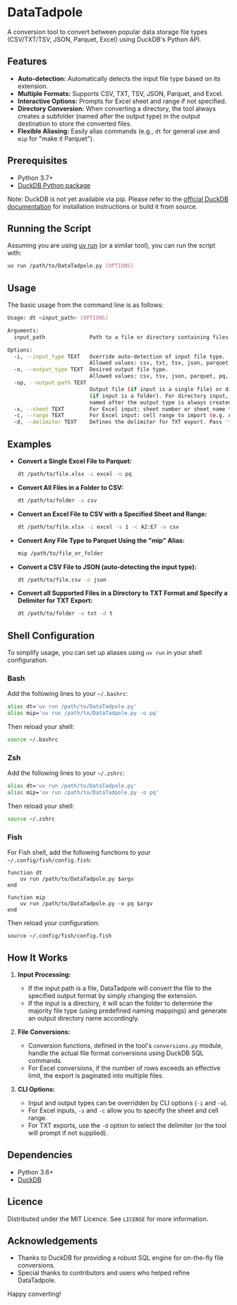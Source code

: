 # DataTadpole

A conversion tool to convert between popular data storage file types (CSV/TXT/TSV, JSON, Parquet, Excel) using DuckDB's Python API.

## Features

- **Auto-detection:** Automatically detects the input file type based on its extension.
- **Multiple Formats:** Supports CSV, TXT, TSV, JSON, Parquet, and Excel.
- **Interactive Options:** Prompts for Excel sheet and range if not specified.
- **Directory Conversion:** When converting a directory, the tool always creates a subfolder (named after the output type) in the output destination to store the converted files.
- **Flexible Aliasing:** Easily alias commands (e.g., `dt` for general use and `mip` for "make it Parquet").

## Prerequisites

- Python 3.7+
- [DuckDB Python package](https://duckdb.org/docs/api/python/reference/)

Note: DuckDB is not yet available via pip. Please refer to the [official DuckDB documentation](https://duckdb.org/docs) for installation instructions or build it from source.

## Running the Script

Assuming you are using [uv run](https://github.com/your/uv-run) (or a similar tool), you can run the script with:

```bash
uv run /path/to/DataTadpole.py [OPTIONS]
```

## Usage

The basic usage from the command line is as follows:

```bash
Usage: dt <input_path> [OPTIONS]

Arguments:
  input_path              Path to a file or directory containing files.

Options:
  -i, --input_type TEXT   Override auto-detection of input file type.
                          Allowed values: csv, txt, tsv, json, parquet, pq, excel, ex.
  -o, --output_type TEXT  Desired output file type.
                          Allowed values: csv, tsv, json, parquet, pq, excel, ex.
  -op, --output-path TEXT
                          Output file (if input is a single file) or directory
                          (if input is a folder). For directory input, a subfolder
                          named after the output type is always created.
  -s, --sheet TEXT        For Excel input: sheet number or sheet name to import (e.g. 1 or "Sheet1").
  -c, --range TEXT        For Excel input: cell range to import (e.g. A1:B2).
  -d, --delimiter TEXT    Defines the delimiter for TXT export. Pass 't' for tab-separated, 'c' for comma-separated, or provide a literal value. If not provided, the tool will prompt you.
```

## Examples

- **Convert a Single Excel File to Parquet:**

  ```bash
  dt /path/to/file.xlsx -i excel -o pq
  ```

- **Convert All Files in a Folder to CSV:**

  ```bash
  dt /path/to/folder -o csv
  ```

- **Convert an Excel File to CSV with a Specified Sheet and Range:**

  ```bash
  dt /path/to/file.xlsx -i excel -s 1 -c A2:E7 -o csv
  ```

- **Convert Any File Type to Parquet Using the "mip" Alias:**

  ```bash
  mip /path/to/file_or_folder
  ```

- **Convert a CSV File to JSON (auto-detecting the input type):**

  ```bash
  dt /path/to/file.csv -o json
  ```

- **Convert all Supported Files in a Directory to TXT Format and Specify a Delimiter for TXT Export:**

  ```bash
  dt /path/to/folder -o txt -d t
  ```

## Shell Configuration

To simplify usage, you can set up aliases using `uv run` in your shell configuration.

### Bash

Add the following lines to your `~/.bashrc`:

```bash
alias dt='uv run /path/to/DataTadpole.py'
alias mip='uv run /path/to/DataTadpole.py -o pq'
```

Then reload your shell:

```bash
source ~/.bashrc
```

### Zsh

Add the following lines to your `~/.zshrc`:

```zsh
alias dt='uv run /path/to/DataTadpole.py'
alias mip='uv run /path/to/DataTadpole.py -o pq'
```

Then reload your shell:

```zsh
source ~/.zshrc
```

### Fish

For Fish shell, add the following functions to your `~/.config/fish/config.fish`:

```fish
function dt
    uv run /path/to/DataTadpole.py $argv
end

function mip
    uv run /path/to/DataTadpole.py -o pq $argv
end
```

Then reload your configuration:

```fish
source ~/.config/fish/config.fish
```

## How It Works

1. **Input Processing:**  
   - If the input path is a file, DataTadpole will convert the file to the specified output format by simply changing the extension.
   - If the input is a directory, it will scan the folder to determine the majority file type (using predefined naming mappings) and generate an output directory name accordingly.

2. **File Conversions:**  
   - Conversion functions, defined in the tool's `conversions.py` module, handle the actual file format conversions using DuckDB SQL commands.
   - For Excel conversions, if the number of rows exceeds an effective limit, the export is paginated into multiple files.

3. **CLI Options:**  
   - Input and output types can be overridden by CLI options (`-i` and `-o`).
   - For Excel inputs, `-s` and `-c` allow you to specify the sheet and cell range.
   - For TXT exports, use the `-d` option to select the delimiter (or the tool will prompt if not supplied).

## Dependencies

- Python 3.6+
- [DuckDB](https://duckdb.org)

## Licence

Distributed under the MIT Licence. See `LICENSE` for more information.

## Acknowledgements

- Thanks to DuckDB for providing a robust SQL engine for on-the-fly file conversions.
- Special thanks to contributors and users who helped refine DataTadpole.

Happy converting!

